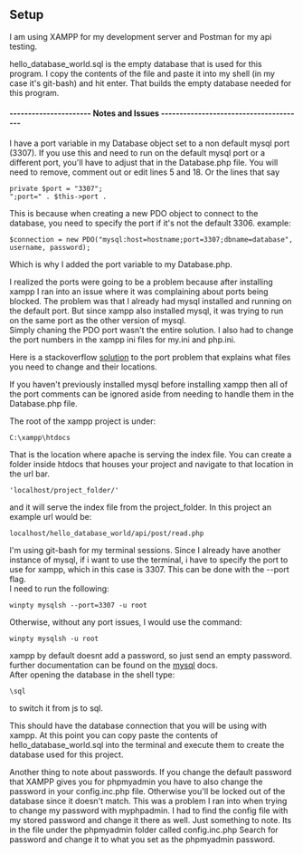 
## Setup

I am using XAMPP for my development server and Postman for my api testing.

hello_database_world.sql is the empty database that is used for this program.
I copy the contents of the file and paste it into my shell (in my case it's git-bash) and hit enter.  That builds the empty database needed for
this program.


#### ----------------------    Notes and Issues    ---------------------------------------

I have a port variable in my Database object set to a non default mysql port (3307).  If you use this and need to run on the default mysql port or a different port, you'll have to adjust that in the Database.php file.  You will need to remove, comment out or edit lines 5 and 18.  Or the lines that say
```
private $port = "3307";
";port=" . $this->port .
```
This is because when creating a new PDO object to connect to the database, you need to specify the port if it's not the default 3306.
example:  
```
$connection = new PDO("mysql:host=hostname;port=3307;dbname=database", username, password);
```
Which is why I added the port variable to my Database.php.

I realized the ports were going to be a problem because after installing xampp I ran into an issue where it was complaining about ports being blocked.  The problem was that I already had mysql installed and running on the default port. But since xampp also installed mysql, it was trying to run on the same port as the other version of mysql.  
Simply chaning the PDO port wasn't the entire solution. I also had to change the port numbers in the xampp ini files for my.ini and php.ini.

Here is a stackoverflow [solution](https://stackoverflow.com/questions/18177148/xampp-mysql-does-not-start) to the port problem that explains what files you need to change and their locations.  

If you haven't previously installed mysql before installing xampp then all of the port comments can be ignored aside from needing to handle them in the Database.php file.  
  
  
  
The root of the xampp project is under:  
```
C:\xampp\htdocs
```
That is the location where apache is serving the index file. You can create a folder inside htdocs that houses your project and navigate to that location in the url bar.  
```
'localhost/project_folder/' 
```
and it will serve the index file from the project_folder.  In this project an example url would be:  
```
localhost/hello_database_world/api/post/read.php
```

I'm using git-bash for my terminal sessions.
Since I already have another instance of mysql, if i want to use the terminal, i have to specify the port to use for xampp, which in this case is 3307.  This can be done with the --port flag.  
I need to run the following:  
```
winpty mysqlsh --port=3307 -u root
```
Otherwise, without any port issues, I would use the command:  
```
winpty mysqlsh -u root
```
xampp by default doesnt add a password, so just send an empty password.  
further documentation can be found on the [mysql](https://dev.mysql.com/doc/refman/8.0/en/multiple-servers.html) docs.  
After opening the database in the shell type:  
```
\sql
```
to switch it from js to sql.  

This should have the database connection that you will be using with xampp.  At this point you can copy paste the contents of hello_database_world.sql into the terminal and execute them to create the database used for this project.  


Another thing to note about passwords.  If you change the default password that XAMPP gives you for phpmyadmin you have to also change the password in your config.inc.php file.  Otherwise you'll be locked out of the database since it doesn't match.  This was a problem I ran into when trying to change my password with myphpadmin.  I had to find the config file with my stored password and change it there as well.  Just something to note.  Its in the file under the phpmyadmin folder called config.inc.php Search for password and change it to what you set as the phpmyadmin password.